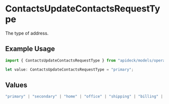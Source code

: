 # ContactsUpdateContactsRequestType

The type of address.

## Example Usage

```typescript
import { ContactsUpdateContactsRequestType } from "apideck/models/operations";

let value: ContactsUpdateContactsRequestType = "primary";
```

## Values

```typescript
"primary" | "secondary" | "home" | "office" | "shipping" | "billing" | "other"
```